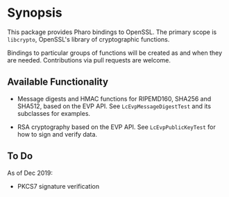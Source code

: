# Synopsis

This package provides Pharo bindings to OpenSSL. The primary scope is ```libcrypto```, OpenSSL's library of cryptographic functions.

Bindings to particular groups of functions will be created as and when they are needed.  Contributions via pull requests are welcome.

## Available Functionality

- Message digests and HMAC functions for RIPEMD160, SHA256 and SHA512, based on the EVP API. See ```LcEvpMessageDigestTest``` and its subclasses for examples.

- RSA cryptography based on the EVP API. See ```LcEvpPublicKeyTest``` for how to sign and verify data.

## To Do

As of Dec 2019:

- PKCS7 signature verification
